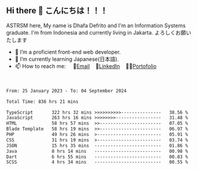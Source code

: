 ## Hi there 👋 こんにちは！！！
ASTRSM here, My name is Dhafa Defrito and I'm an Information Systems graduate. I'm from Indonesia and currently living in Jakarta. よろしくお願いたします

- 🔭 I’m a proficient front-end web developer.
- 🌱 I’m currently learning Japanese(日本語).
- 📫 How to reach me: &nbsp;&nbsp;&nbsp;&nbsp;📧[Email](ddefrito@gmail.com)&nbsp;&nbsp;&nbsp;&nbsp;💼[LinkedIn](https://www.linkedin.com/in/dhafa-defrita-rama-yudistira-9357a9229/)&nbsp;&nbsp;&nbsp;&nbsp;👨‍🎨[Portofolio](https://ddefrito.vercel.app/)
<br>
<!-- <p align="left">
<a href="https://github.com/ASTRSM">
  <img height="180em" src="https://github-readme-stats-eight-theta.vercel.app/api?username=ASTRSM&show_icons=true&theme=dracula&include_all_commits=true&count_private=true"/>
  <img height="180em" src="https://github-readme-stats-eight-theta.vercel.app/api/top-langs/?username=ASTRSM&layout=compact&langs_count=8&theme=dracula"/>
</a>
</p> -->

<!--START_SECTION:waka-->

```txt
From: 25 January 2023 - To: 04 September 2024

Total Time: 836 hrs 21 mins

TypeScript       322 hrs 32 mins >>>>>>>>>>---------------   38.56 %
JavaScript       263 hrs 16 mins >>>>>>>>-----------------   31.48 %
HTML             58 hrs 57 mins  >>-----------------------   07.05 %
Blade Template   58 hrs 19 mins  >>-----------------------   06.97 %
PHP              49 hrs 26 mins  >------------------------   05.91 %
CSS              31 hrs 19 mins  >------------------------   03.74 %
JSON             15 hrs 35 mins  -------------------------   01.86 %
Java             8 hrs 14 mins   -------------------------   00.98 %
Dart             6 hrs 55 mins   -------------------------   00.83 %
SCSS             4 hrs 34 mins   -------------------------   00.55 %
```

<!--END_SECTION:waka-->
